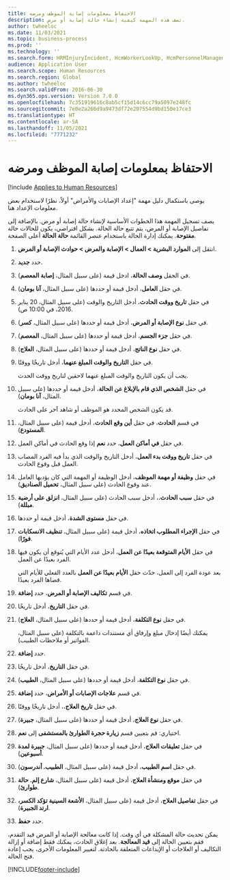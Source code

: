 ```yaml
---
title: الاحتفاظ بمعلومات إصابة الموظف ومرضه
description: تصف هذه المهمة كيفية إنشاء حالة إصابة أو مرض.
author: twheeloc
ms.date: 11/03/2021
ms.topic: business-process
ms.prod: ''
ms.technology: ''
ms.search.form: HRMInjuryIncident, HcmWorkerLookUp, HcmPersonnelManagementWorkspace
audience: Application User
ms.search.scope: Human Resources
ms.search.region: Global
ms.author: twheeloc
ms.search.validFrom: 2016-06-30
ms.dyn365.ops.version: Version 7.0.0
ms.openlocfilehash: 7c351919616c8ab5cf15d14c6cc79a5097e248fc
ms.sourcegitcommit: 7e0e2a266d9a9473df72e207554d9bd150e17ce3
ms.translationtype: HT
ms.contentlocale: ar-SA
ms.lasthandoff: 11/05/2021
ms.locfileid: "7771232"
---
```

# <a name="maintain-employee-injury-and-illness-information"></a>الاحتفاظ بمعلومات إصابة الموظف ومرضه

[!include [Applies to Human Resources](../includes/applies-to-hr.md)]



يوصى باستكمال دليل مهمة "إعداد الإصابات والأمراض" أولاً، نظرًا لاستخدام بعض معلومات الإعداد هنا. 



يصف تسجيل المهمة هذا الخطوات الأساسية لإنشاء حالة إصابة أو مرض. بالإضافة إلى تفاصيل الإصابة أو المرض، يتم تتبع حالة الحالة. بشكل افتراضي، يكون للحالات حالة **مفتوحة**. يمكنك إدارة الحالة باستخدام عنصر القائمة **حالة الحالة** أعلى الصفحة.

1. انتقل إلى **الموارد البشرية \> العمال \> الإصابة والمرض \> حوادث الإصابة أو المرض**.
2. حدد **جديد**.
3. في الحقل **وصف الحالة**، ادخل قيمة (على سبيل المثال، **إصابة المعصم**).
4. في حقل **العامل**، أدخل قيمة أو حددها (على سبيل المثال، **آنا بومان‬**).
5. في حقل **تاريخ ووقت الحادث**، أدخل التاريخ والوقت (على سبيل المثال، 20 يناير 2016، في 10:00 ص).
6. في حقل **نوع الإصابة أو المرض**، أدخل قيمة أو حددها (على سبيل المثال، **كسر**).
7. في حقل **جزء الجسم**، أدخل قيمة أو حددها (على سبيل المثال، **المعصم‬**).
8. في حقل **نوع الناتج**، أدخل قيمة أو حددها (على سبيل المثال، **العلاج**).
9. في حقل **التاريخ والوقت المبلغ عنهما**، أدخل تاريخًا ووقتًا.

    يجب أن يكون التاريخ والوقت المبلغ عنهما لاحقين لتاريخ ووقت الحدث.

10. في حقل **الشخص الذي قام بالإبلاغ عن الحالة**، أدخل قيمة أو حددها (على سبيل المثال، **آنا بومان**).

    قد يكون الشخص المحدد هو الموظف أو شاهد آخر على الحادث.

11. في قسم **الحادث**، في حقل **أين وقع الحادث**، أدخل قيمة (على سبيل المثال، **المستودع**).
12. في حقل **في أماكن العمل**، حدد **نعم** إذا وقع الحادث في أماكن العمل.
13. في حقل **تاريخ ووقت بدء العمل**، أدخل التاريخ والوقت الذي بدأ فيه الفرد المصاب العمل قبل وقوع الحادث.
14. في حقل **وظيفة أو مهمة الموظف**، أدخل الوظيفة أو المهمة التي كان يؤديها العامل عند وقوع الحادث (على سبيل المثال، **تحميل الصناديق**). 
15. في حقل **سبب الحادث**،، أدخل سبب الحادث (على سبيل المثال، **انزلق على أرضية مبللة**).
16. في حقل **مستوى الشدة**، أدخل قيمة أو حددها.
17. في حقل **الإجراء المطلوب اتخاذه**، أدخل قيمة (على سبيل المثال، **تنظيف الانسكابات فورًا**).
18. في حقل **الأيام المتوقعة بعيدًا عن العمل**، أدخل عدد الأيام التي يُتوقع أن يكون فيها الفرد بعيدًا عن العمل.

    بعد عودة الفرد إلى العمل، حدّث حقل **الأيام بعيدًا عن العمل** بالعدد الفعلي للأيام التي قضاها الفرد بعيدًا.

19. في قسم **تكاليف الإصابة أو المرض**، حدد **إضافة**.
20. في حقل **التاريخ**، أدخل تاريخًا.
21. في حقل **نوع التكلفة**، أدخل قيمة أو حددها (على سبيل المثال، **العلاج**).

    يمكنك أيضًا إدخال مبلغ وإرفاق أي مستندات داعمة بالتكلفة (على سبيل المثال، الفواتير أو ملاحظات الطبيب).

22. حدد **إضافة**.
23. في حقل **التاريخ**، أدخل تاريخًا.
24. في حقل **نوع التكلفة**، أدخل قيمة أو حددها (على سبيل المثال، **الطبيب**).
25. في قسم **علاجات الإصابات أو الأمراض**، حدد **إضافة**.
26. في حقل **تاريخ العلاج**،، أدخل تاريخًا ووقتًا.
27. في حقل **نوع العلاج**، أدخل قيمة أو حددها (على سبيل المثال، **جبيرة**).
28. اختياري: قم بتعيين قسم **زيارة حجرة الطوارئ بالمستشفى‬** إلى **نعم**.
29. في حقل **تعليقات العلاج**، أدخل قيمة أو حددها (على سبيل المثال، **جبيرة لمدة أسبوعين**).
30. في حقل **اسم الطبيب**، أدخل قيمة (على سبيل المثال، **الطبيب. أندرسون**).
31. في حقل **موقع ومنشأة العلاج**، أدخل قيمة (على سبيل المثال، **شارع إلم. حالة طوارئ**).
32. في حقل **تفاصيل العلاج**، أدخل قيمة (على سبيل المثال، **الأشعة السينية تؤكد الكسر، ارتد الجبيرة**).
33. حدد **حفظ**.

يمكن تحديث حالة المشكلة في أي وقت. إذا كانت معالجة الإصابة أو المرض قيد التقدم، فقم بتعيين الحالة إلى **قيد المعالجة**. بعد إغلاق الحادث، يمكنك فقط إضافة أو إزالة التكاليف أو العلاجات أو الإيداعات المتعلقة بالحادثة. لتغيير المعلومات الأخرى، يجب إعادة فتح الحالة.

[!INCLUDE[footer-include](../includes/footer-banner.md)]
